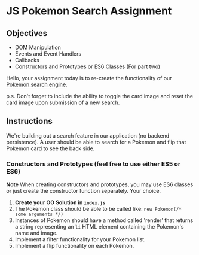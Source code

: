 # JS Pokemon Search Assignment

## Objectives

- DOM Manipulation
- Events and Event Handlers
- Callbacks
- Constructors and Prototypes or ES6 Classes (For part two)

Hello, your assignment today is to re-create the functionality of our [Pokemon search engine](https://pokemon-search.netlify.com/).

p.s. Don't forget to include the ability to toggle the card image and reset the card image upon submission of a new search.

## Instructions

We're building out a search feature in our application (no backend persistence). A user should be able to search for a Pokemon and flip that Pokemon card to see the back side.

### Constructors and Prototypes (feel free to use either ES5 or ES6)

**Note** When creating constructors and prototypes, you may use ES6 classes or just create the constructor function separately. Your choice.

1. **Create your OO Solution in `index.js`**
3. The Pokemon class should be able to be called like: `new Pokemon(/* some arguments */)`
4. Instances of Pokemon should have a method called 'render' that returns a string representing an `li` HTML element containing the Pokemon's name and image.
8. Implement a filter functionality for your Pokemon list.
9. Implement a flip functionality on each Pokemon.
